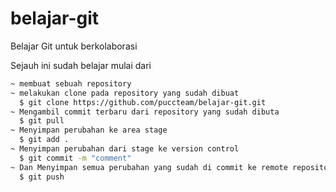 # belajar-git
Belajar Git untuk berkolaborasi

Sejauh ini sudah belajar mulai dari

```bash
~ membuat sebuah repository
~ melakukan clone pada repository yang sudah dibuat
  $ git clone https://github.com/puccteam/belajar-git.git
~ Mengambil commit terbaru dari repository yang sudah dibuta
  $ git pull
~ Menyimpan perubahan ke area stage
  $ git add . 
~ Menyimpan perubahan dari stage ke version control
  $ git commit -m "comment"
~ Dan Menyimpan semua perubahan yang sudah di commit ke remote repository yang sudah dibuat
  $ git push
```
